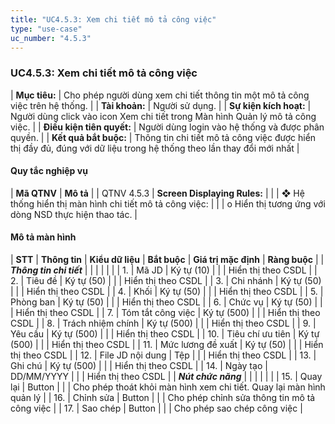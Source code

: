 ```yaml
---
title: "UC4.5.3: Xem chi tiết mô tả công việc"
type: "use-case"
uc_number: "4.5.3"
---
```


### UC4.5.3: Xem chi tiết mô tả công việc

| **Mục tiêu:** | Cho phép người dùng xem chi tiết thông tin một mô tả công việc trên hệ thống. |
| **Tài khoản:** | Người sử dụng. |
| **Sự kiện kích hoạt:** | Người dùng click vào icon Xem chi tiết trong Màn hình Quản lý mô tả công việc. |
| **Điều kiện tiên quyết:** | Người dùng login vào hệ thống và được phân quyền. |
| **Kết quả bắt buộc:** | Thông tin chi tiết mô tả công việc được hiển thị đầy đủ, đúng với dữ liệu trong hệ thống theo lần thay đổi mới nhất |

####  Quy tắc nghiệp vụ

| **Mã QTNV** | **Mô tả** |
| QTNV 4.5.3 | **Screen Displaying Rules:** |
|  | ❖ Hệ thống hiển thị màn hình chi tiết mô tả công việc: |
|  | o Hiển thị tương ứng với dòng NSD thực hiện thao tác. |

#### Mô tả màn hình

| **STT** | **Thông tin** | **Kiểu dữ liệu** | **Bắt buộc** | **Giá trị mặc định** | **Ràng buộc** |
| ***Thông tin chi tiết*** |  |  |  |  |  |
| 1\. | Mã JD | Ký tự (10) |  |  | Hiển thị theo CSDL |
| 2\. | Tiêu đề | Ký tự (50) |  |  | Hiển thị theo CSDL |
| 3\. | Chi nhánh | Ký tự (50) |  |  | Hiển thị theo CSDL |
| 4\. | Khối | Ký tự (50) |  |  | Hiển thị theo CSDL |
| 5\. | Phòng ban | Ký tự (50) |  |  | Hiển thị theo CSDL |
| 6\. | Chức vụ | Ký tự (50) |  |  | Hiển thị theo CSDL |
| 7\. | Tóm tắt công việc | Ký tự (500) |  |  | Hiển thị theo CSDL |
| 8\. | Trách nhiệm chính | Ký tự (500) |  |  | Hiển thị theo CSDL |
| 9\. | Yêu cầu | Ký tự (500) |  |  | Hiển thị theo CSDL |
| 10\. | Tiêu chí ưu tiên | Ký tự (500) |  |  | Hiển thị theo CSDL |
| 11\. | Mức lương đề xuất | Ký tự (50) |  |  | Hiển thị theo CSDL |
| 12\. | File JD nội dung | Tệp |  |  | Hiển thị theo CSDL |
| 13\. | Ghi chú | Ký tự (500) |  |  | Hiển thị theo CSDL |
| 14\. | Ngày tạo | DD/MM/YYYY |  |  | Hiển thị theo CSDL |
| ***Nút chức năng*** |  |  |  |  |  |
| 15\. | Quay lại | Button |  |  | Cho phép thoát khỏi màn hình xem chi tiết. Quay lại màn hình quản lý |
| 16\. | Chỉnh sửa | Button |  |  | Cho phép chỉnh sửa thông tin mô tả công việc |
| 17\. | Sao chép | Button |  |  | Cho phép sao chép công việc |
